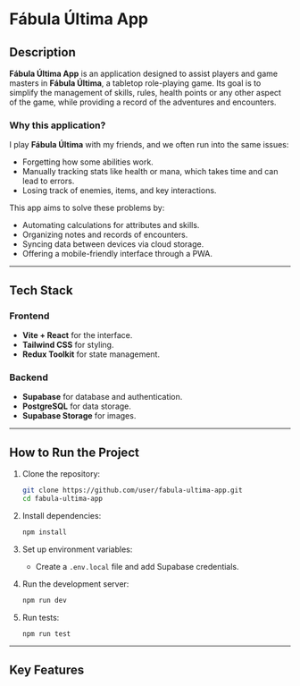 # Fábula Última App

## Description
**Fábula Última App** is an application designed to assist players and game masters in **Fábula Última**, a tabletop role-playing game. Its goal is to simplify the management of skills, rules, health points or any other aspect of the game, while providing a record of the adventures and encounters.

### **Why this application?**
I play **Fábula Última** with my friends, and we often run into the same issues:
- Forgetting how some abilities work.
- Manually tracking stats like health or mana, which takes time and can lead to errors.
- Losing track of enemies, items, and key interactions.

This app aims to solve these problems by:
- Automating calculations for attributes and skills.
- Organizing notes and records of encounters.
- Syncing data between devices via cloud storage.
- Offering a mobile-friendly interface through a PWA.

---

## Tech Stack

### **Frontend**
- **Vite + React** for the interface.
- **Tailwind CSS** for styling.
- **Redux Toolkit** for state management.

### **Backend**
- **Supabase** for database and authentication.
- **PostgreSQL** for data storage.
- **Supabase Storage** for images.

---

## How to Run the Project

1. Clone the repository:
   ```sh
   git clone https://github.com/user/fabula-ultima-app.git
   cd fabula-ultima-app
   ```

2. Install dependencies:
   ```sh
   npm install
   ```

3. Set up environment variables:
   - Create a `.env.local` file and add Supabase credentials.

4. Run the development server:
   ```sh
   npm run dev
   ```

5. Run tests:
   ```sh
   npm run test
   ```

---

## Key Features


